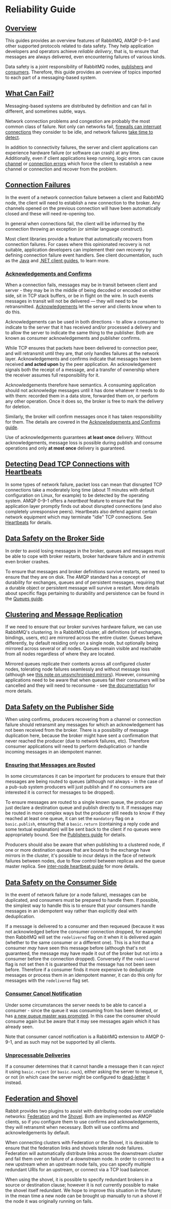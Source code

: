 <!--
Copyright (c) 2007-2019 Pivotal Software, Inc.

All rights reserved. This program and the accompanying materials
are made available under the terms of the under the Apache License,
Version 2.0 (the "License”); you may not use this file except in compliance
with the License. You may obtain a copy of the License at

https://www.apache.org/licenses/LICENSE-2.0

Unless required by applicable law or agreed to in writing, software
distributed under the License is distributed on an "AS IS" BASIS,
WITHOUT WARRANTIES OR CONDITIONS OF ANY KIND, either express or implied.
See the License for the specific language governing permissions and
limitations under the License.
-->

# Reliability Guide

## <a id="overview" class="anchor" href="#overview">Overview</a>

This guides provides an overview features of
RabbitMQ, AMQP 0-9-1 and other supported protocols related to data safety.
They help application developers and operators achieve <i>reliable delivery</i>,
that is, to ensure that messages are always delivered, even encountering failures
of various kinds.

Data safety is a joint responsibility of RabbitMQ nodes, [publishers](/publishers.html)
and [consumers](/consumers.html). Therefore, this guide provides an overview of
topics imported to each part of a messaging-based system.

## <a id="what-can-fail" class="anchor" href="#what-can-fail">What Can Fail?</a>

Messaging-based systems are distributed by definition and can fail in
different, and sometimes subtle, ways.

Network connection problems and congestion are probably the most common class of failure.
Not only can networks fail, [firewalls can interrupt connections](/heartbeats.html#tcp-proxies)
they consider to be idle, and network failures [take time to detect](/heartbeats.html).

In addition to connectivity failures, the server and client
applications can experience hardware failure (or software can crash)
at any time. Additionally, even if client applications keep running,
logic errors can cause [channel](/channels.html#error-handling) or [connection errors](/connections.html#error-handling) which force the
client to establish a new channel or connection and recover from the
problem.

## <a id="connection-failures" class="anchor" href="#connection-failures">Connection Failures</a>

In the event of a network connection failure between a client and RabbitMQ node,
the client will need to establish a new connection to the broker. Any channels opened on the
previous connection will have been automatically closed and these will
need re-opening too.

In general when connections fail, the client will be informed by the
connection throwing an exception (or similar language construct).

Most client libraries provide a feature that automatically recovers from connection
failures. For cases where this opinionated recovery is not suitable, application
developers can implement their own recovery by defining connection failure
event handlers. See client documentation, such as the [Java](/api-guide.html)
and [.NET client guides](/dotnet-api-guide.html), to learn more.

### <a id="confirms" class="anchor" href="#confirms">Acknowledgements and Confirms</a>

When a connection fails, messages may be in transit between client and
server - they may be in the middle of being decoded or encoded on either side,
sit in TCP stack buffers, or be in flight on the wire. In such events
messages in transit will not be delivered — they will
need to be retransmitted. [Acknowledgements](/confirms.html) let the server and
clients know when to do this.

Acknowledgements can be used in both directions - to allow a consumer
to indicate to the server that it has received and/or processed a delivery
and to allow the server to indicate the same thing to the
publisher. Both are known as consumer acknowledgements and publisher confirms.

While TCP ensures that packets have been delivered to connection peer, and will
retransmit until they are, that only handles failures at the network
layer. Acknowledgements and confirms indicate that messages have been
received **and acted upon** by the peer application.
An acknowledgement signals both the receipt of a message, and a transfer of ownership where
the receiver assumes full responsibility for it.

Acknowledgements therefore have semantics. A consuming application
should not acknowledge messages until it has done whatever it needs to
do with them: recorded them in a data store, forwarded them on, or perform
any other operation. Once it does so, the broker is free
to mark the delivery for deletion.

Similarly, the broker will confirm messages once it has taken
responsibility for them. The details are covered in the [Acknowledgements and Confirms guide](/confirms.html).

Use of acknowledgements guarantees **at least once**
delivery. Without acknowledgements, message loss is possible
during publish and consume operations and
only **at most once** delivery is guaranteed.

## <a id="heartbeats" class="anchor" href="#heartbeats">Detecting Dead TCP Connections with Heartbeats</a>

In some types of network failure, packet loss can mean that
disrupted TCP connections take a moderately long time (about 11
minutes with default configuration on Linux, for example) to be
detected by the operating system. AMQP 0-9-1 offers a
<i>heartbeat</i> feature to ensure that the application layer
promptly finds out about disrupted connections (and also
completely unresponsive peers). Heartbeats also defend against
certain network equipment which may terminate "idle" TCP
connections. See <a href="heartbeats.html">Heartbeats</a> for details.

## <a id="broker-side" class="anchor" href="#broker-side">Data Safety on the Broker Side</a>

In order to avoid losing messages in the broker, queues and messages must be able to cope with
broker restarts, broker hardware failure and <i>in extremis</i> even
broker crashes.

To ensure that messages and broker definitions survive restarts, we
need to ensure that they are on disk. The AMQP standard has a concept
of durability for exchanges, queues and of persistent messages,
requiring that a durable object or persistent message will survive a
restart. More details about specific flags pertaining to durability
and persistence can be found in the
<a href="/queues.html">Queues guide</a>.

## <a id="clustering" class="anchor" href="#clustering">Clustering and Message Replication</a>

If we need to ensure that our broker survives hardware failure, we can
use RabbitMQ's clustering. In a RabbitMQ cluster, all definitions (of
exchanges, bindings, users, etc) are mirrored across the entire
cluster. Queues behave differently, by default residing only on a
single node, but optionally being mirrored across several or all
nodes. Queues remain visible and reachable from all nodes regardless
of where they are located.

Mirrored queues replicate their contents across all configured cluster
nodes, tolerating node failures seamlessly and without message loss
(although see <a href="ha.html#unsynchronised-mirrors">this note on
unsynchronised mirrors</a>). However, consuming applications need to be
aware that when queues fail their consumers will be cancelled and they
will need to reconsume - see <a href="ha.html#behaviour">the
documentation</a> for more details.


## <a id="publisher-side" class="anchor" href="#publisher-side">Data Safety on the Publisher Side</a>

When using confirms, producers recovering from a channel or connection
failure should retransmit any messages for which an acknowledgement
has not been received from the broker. There is a possibility of
message duplication here, because the broker might have sent a
confirmation that never reached the producer (due to network failures,
etc). Therefore consumer applications will need to perform
deduplication or handle incoming messages in an idempotent manner.

### <a id="routing" class="anchor" href="#routing">Ensuring that Messages are Routed</a>

In some circumstances it can be important for producers to ensure that
their messages are being routed to queues (although not always - in
the case of a pub-sub system producers will just publish and if no
consumers are interested it is correct for messages to be dropped).

To ensure messages are routed to a single known queue, the producer
can just declare a destination queue and publish directly to it. If
messages may be routed in more complex ways but the producer still
needs to know if they reached at least one queue, it can set the
<code>mandatory</code> flag on a <code>basic.publish</code>, ensuring
that a <code>basic.return</code> (containing a reply code and some
textual explanation) will be sent back to the client if no queues were
appropriately bound. See the [Publishers guide](/publishers.html) for details.

Producers should also be aware that when publishing to a clustered node,
if one or more destination queues that are bound to the exchange have
mirrors in the cluster, it's possible to incur delays in the face of
network failures between nodes, due to flow control between replicas
and the queue master replica. See <a href="nettick.html">inter-node heartbeat guide</a> for
more details.


## <a id="consumer-side" class="anchor" href="#publisher-side">Data Safety on the Consumer Side</a>

In the event of network failure (or a node failure), messages can be
duplicated, and consumers must be prepared to handle them. If
possible, the simplest way to handle this is to ensure that your
consumers handle messages in an idempotent way rather than explicitly
deal with deduplication.

If a message is delivered to a consumer and then requeued (because it
was not acknowledged before the consumer connection dropped, for
example) then RabbitMQ will set the <code>redelivered</code> flag on
it when it is delivered again (whether to the same consumer or a
different one). This is a hint that a consumer <i>may</i> have seen
this message before (although that's not guaranteed, the message may
have made it out of the broker but not into a consumer before the
connection dropped). Conversely if the <code>redelivered</code> flag
is not set then it is guaranteed that the message has not been seen
before. Therefore if a consumer finds it more expensive to deduplicate
messages or process them in an idempotent manner, it can do this only
for messages with the <code>redelivered</code> flag set.

### <a id="cancel-notification" class="anchor" href="#cancel-notification">Consumer Cancel Notification</a>

Under some circumstances the server needs to be able to cancel a
consumer - since the queue it was consuming from has been deleted, or
has <a href="ha.html#behaviour">a new queue master was promoted</a>. In this case the
consumer should consume again but be aware that it may see messages
again which it has already seen.

Note that consumer cancel notification is a RabbitMQ extension to
AMQP 0-9-1, and as such may not be supported by all clients.

### <a id="unprocessable-deliveries" class="anchor" href="#unprocessable-deliveries">Unprocessable Deliveries</a>

If a consumer determines that it cannot handle a message then it
can <i>reject</i> it using <code>basic.reject</code>
(or <code>basic.nack</code>), either asking the server to requeue it,
or not (in which case the server might be configured
to <a href="dlx.html">dead-letter</a> it instead.

## <a id="consumer-side" class="anchor" href="#publisher-side">Federation and Shovel</a>

Rabbit provides two plugins to assist with distributing nodes over
unreliable networks: <a href="federation.html">Federation</a> and
the <a href="shovel.html">Shovel</a>. Both are implemented as AMQP
clients, so if you configure them to use confirms and
acknowledgements, they will retransmit when necessary. Both will use
confirms and acknowledgements by default.

When connecting clusters with Federation or the Shovel, it is
desirable to ensure that the federation links and shovels tolerate
node failures. Federation will automatically distribute links across
the downstream cluster and fail them over on failure of a downstream
node. In order to connect to a new upstream when an upstream
node fails, you can specify multiple redundant URIs for an upstream,
or connect via a TCP load balancer.

When using the shovel, it is possible to specify redundant brokers in
a source or destination clause; however it is not currently possible
to make the shovel itself redundant. We hope to improve this situation
in the future; in the mean time a new node can be brought up manually
to run a shovel if the node it was originally running on fails.
